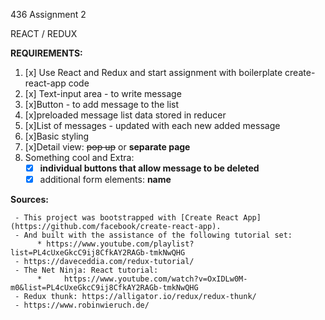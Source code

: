 436 Assignment 2

REACT / REDUX 

**REQUIREMENTS:**

1. [x] Use React and Redux and start assignment with boilerplate create-react-app code
2. [x] Text-input area - to write message
3. [x]Button - to add message to the list
4. [x]preloaded message list data stored in reducer
5. [x]List of messages - updated with each new added message
6. [x]Basic styling
7. [x]Detail view: ~~pop up~~ or **separate page**
8. Something cool and Extra: 
      * [x] **individual buttons that allow message to be deleted**
      * [x] additional form elements: **name**

**Sources:** 

     - This project was bootstrapped with [Create React App](https://github.com/facebook/create-react-app).
     - And built with the assistance of the following tutorial set: 
          * https://www.youtube.com/playlist?list=PL4cUxeGkcC9ij8CfkAY2RAGb-tmkNwQHG
     - https://daveceddia.com/redux-tutorial/
     - The Net Ninja: React tutorial:  
          *     https://www.youtube.com/watch?v=OxIDLw0M-m0&list=PL4cUxeGkcC9ij8CfkAY2RAGb-tmkNwQHG
     - Redux thunk: https://alligator.io/redux/redux-thunk/
     - https://www.robinwieruch.de/

